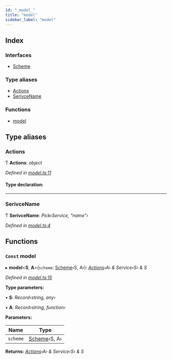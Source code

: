 ```yaml
---
id: "_model_"
title: "model"
sidebar_label: "model"
---
```


## Index

### Interfaces

* [Scheme](../interfaces/_model_.scheme.md)

### Type aliases

* [Actions](_model_.md#actions)
* [SerivceName](_model_.md#serivcename)

### Functions

* [model](_model_.md#const-model)

## Type aliases

###  Actions

Ƭ **Actions**: *object*

*Defined in [model.ts:11](https://github.com/unadlib/reactant/blob/1cc97a2/packages/reactant-model/src/model.ts#L11)*

#### Type declaration:

___

###  SerivceName

Ƭ **SerivceName**: *Pick‹Service, "name"›*

*Defined in [model.ts:4](https://github.com/unadlib/reactant/blob/1cc97a2/packages/reactant-model/src/model.ts#L4)*

## Functions

### `Const` model

▸ **model**<**S**, **A**>(`scheme`: [Scheme](../interfaces/_model_.scheme.md)‹S, A›): *[Actions](_model_.md#actions)‹A› & Service‹S› & S*

*Defined in [model.ts:15](https://github.com/unadlib/reactant/blob/1cc97a2/packages/reactant-model/src/model.ts#L15)*

**Type parameters:**

▪ **S**: *Record‹string, any›*

▪ **A**: *Record‹string, function›*

**Parameters:**

Name | Type |
------ | ------ |
`scheme` | [Scheme](../interfaces/_model_.scheme.md)‹S, A› |

**Returns:** *[Actions](_model_.md#actions)‹A› & Service‹S› & S*
